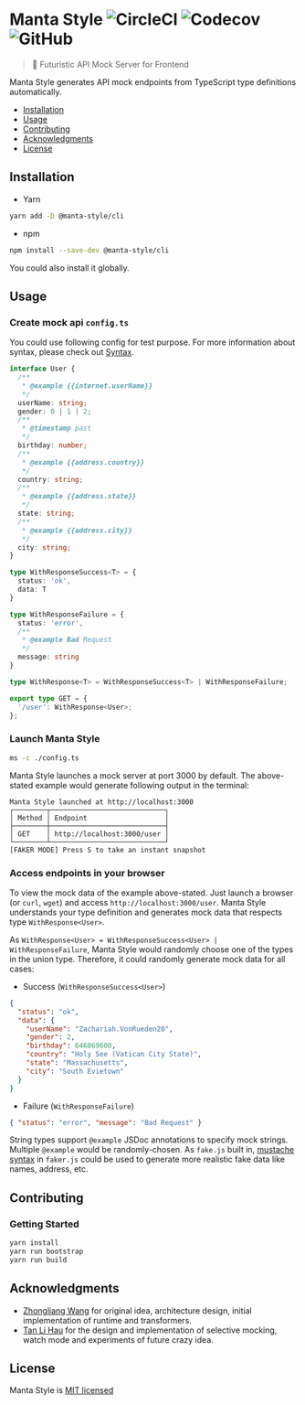 # Manta Style ![CircleCI](https://img.shields.io/circleci/project/github/Cryrivers/manta-style.svg?style=flat-square) ![Codecov](https://img.shields.io/codecov/c/github/Cryrivers/manta-style.svg?style=flat-square) ![GitHub](https://img.shields.io/github/license/Cryrivers/manta-style.svg?style=flat-square)
> 🚀 Futuristic API Mock Server for Frontend

Manta Style generates API mock endpoints from TypeScript type definitions automatically. 

- [Installation](#installation)
- [Usage](#usage)
- [Contributing](#contributing)
- [Acknowledgments](#acknowledgments)
- [License](#license)

## Installation

- Yarn
```sh
yarn add -D @manta-style/cli
```
- npm
```sh
npm install --save-dev @manta-style/cli
```

You could also install it globally.

## Usage

### Create mock api `config.ts`

You could use following config for test purpose. For more information about syntax, please check out [Syntax](./documentation/syntax.md).

```ts
interface User {
  /**
   * @example {{internet.userName}}
   */
  userName: string;
  gender: 0 | 1 | 2;
  /**
   * @timestamp past
   */
  birthday: number;
  /**
   * @example {{address.country}}
   */
  country: string;
  /**
   * @example {{address.state}}
   */
  state: string;
  /**
   * @example {{address.city}}
   */
  city: string;
}

type WithResponseSuccess<T> = {
  status: 'ok',
  data: T
}

type WithResponseFailure = {
  status: 'error',
  /**
   * @example Bad Request
   */
  message: string
}

type WithResponse<T> = WithResponseSuccess<T> | WithResponseFailure;

export type GET = {
  '/user': WithResponse<User>;
};
```

### Launch Manta Style
```sh
ms -c ./config.ts
```

Manta Style launches a mock server at port 3000 by default. The above-stated example would generate following output in the terminal:
```
Manta Style launched at http://localhost:3000
┌────────┬────────────────────────────┐
│ Method │ Endpoint                   │
├────────┼────────────────────────────┤
│ GET    │ http://localhost:3000/user │
└────────┴────────────────────────────┘
[FAKER MODE] Press S to take an instant snapshot
```

### Access endpoints in your browser
To view the mock data of the example above-stated. Just launch a browser (or `curl`, `wget`) and access `http://localhost:3000/user`. Manta Style understands your type definition and generates mock data that respects type `WithResponse<User>`.

As `WithResponse<User> = WithResponseSuccess<User> | WithResponseFailure`, Manta Style would randomly choose one of the types in the union type. Therefore, it could randomly generate mock data for all cases:

- Success (`WithResponseSuccess<User>`)
```json
{
  "status": "ok",
  "data": {
    "userName": "Zachariah.VonRueden20",
    "gender": 2,
    "birthday": 646869600,
    "country": "Holy See (Vatican City State)",
    "state": "Massachusetts",
    "city": "South Evietown"
  }
}
```

- Failure (`WithResponseFailure`)
```json
{ "status": "error", "message": "Bad Request" }
```

String types support `@example` JSDoc annotations to specify mock strings. Multiple `@example` would be randomly-chosen. As `fake.js` built in, [mustache syntax](https://github.com/marak/Faker.js/#fakerfake) in `faker.js` could be used to generate more realistic fake data like names, address, etc.

## Contributing

### Getting Started

```sh
yarn install
yarn run bootstrap
yarn run build
```

## Acknowledgments

- [Zhongliang Wang](https://github.com/Cryrivers) for original idea, architecture design, initial implementation of runtime and transformers.
- [Tan Li Hau](https://github.com/tanhauhau) for the design and implementation of selective mocking, watch mode and experiments of future crazy idea.

## License

Manta Style is [MIT licensed](https://github.com/Cryrivers/manta-style/blob/master/LICENSE)
